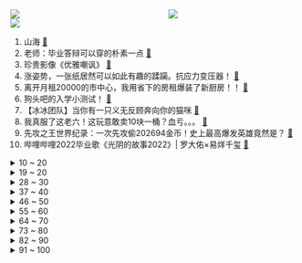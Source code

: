 <div >
	<a style="float:left;width:55%;" href = "https://github.com/anuraghazra/github-readme-stats">
	 <img src = "https://github-readme-stats.vercel.app/api?username=iuuuuuaena&theme=buefy&show_icons=true"/>
	</a>
	<a  style="float:right;width:45%" href = "https://github.com/anuraghazra/github-readme-stats">
	 <img  src="https://github-readme-stats.vercel.app/api/top-langs/?username=anuraghazra&layout=compact"/>
	</a>
	</div>

[![](https://img.shields.io/badge/jxd-@jxdgogogo.xyz-yellowgreen.svg)](https://www.jxdgogogo.xyz)<br>
1. 山海 [:link:](//www.bilibili.com/video/BV1FL4y1P7DV) <br>
2. 老师：毕业答辩可以穿的朴素一点 [:link:](//www.bilibili.com/video/BV1dB4y1W7yh) <br>
3. 珍贵影像《优雅嘲讽》 [:link:](//www.bilibili.com/video/BV1QL4y1N7fg) <br>
4. 涨姿势，一张纸居然可以如此有趣的蹂躏。抗应力变压器！ [:link:](//www.bilibili.com/video/BV1Q3411M79u) <br>
5. 离开月租20000的市中心，我用省下的房租爆装了新厨房！！ [:link:](//www.bilibili.com/video/BV1ng411X7FH) <br>
6. 狗头吧的入学小测试！ [:link:](//www.bilibili.com/video/BV1EU4y197df) <br>
7. 【冰冰团队】当你有一只义无反顾奔向你的猫咪 [:link:](//www.bilibili.com/video/BV1eZ4y1v7o2) <br>
8. 我真服了这老六！这玩意敢卖10块一桶？血亏。。。 [:link:](//www.bilibili.com/video/BV18W4y1672f) <br>
9. 先攻之王世界纪录：一次先攻偷202694金币！史上最高爆发英雄竟然是？ [:link:](//www.bilibili.com/video/BV1wr4y1g7Df) <br>
10. 哔哩哔哩2022毕业歌《光阴的故事2022》| 罗大佑×易烊千玺 [:link:](//www.bilibili.com/video/BV1MZ4y1i7aY) <br>
<details>
<summary>10 ~ 20</summary>

11. 用【青花瓷】演奏【青花瓷】 [:link:](//www.bilibili.com/video/BV1fA4y1R7eQ) <br>
12. 燕 子 你 还 了 钱 再 走 [:link:](//www.bilibili.com/video/BV1PB4y1q7uv) <br>
13. 节目拍了一半，突然有人要当爸爸了？？？ [:link:](//www.bilibili.com/video/BV1Dt4y1h74h) <br>
14. 生食三文鱼【定格动画】 [:link:](//www.bilibili.com/video/BV17B4y1q7mT) <br>
15. 雪王被晒黑回应！ [:link:](//www.bilibili.com/video/BV1h34y1W7Z4) <br>
16. 2022年6月20日，分享一首歌。 [:link:](//www.bilibili.com/video/BV1t94y1y7QQ) <br>
17. 【原神夏日放映节】动画短片：无法忘记的事 [:link:](//www.bilibili.com/video/BV1n34y157j6) <br>
18. 如何给他人留下深刻印象 [:link:](//www.bilibili.com/video/BV18T411G7Xd) <br>
19. 【一斗金曲/刘照坤】天  下  第  一  斗 / 原神cv原创曲 [:link:](//www.bilibili.com/video/BV1zW4y167Vx) <br>
</details>
<details>
<summary>19 ~ 20</summary>

20. 女护士怎么能租了张男人的嘴呢？！ [:link:](//www.bilibili.com/video/BV1Cg411Q7wA) <br>
21. 把钱交给妈妈——没人能拒绝的理财方式 [:link:](//www.bilibili.com/video/BV1HB4y1D7aC) <br>
22. 【全熟】shoto的第一次B限直播！【Shoto】 [:link:](//www.bilibili.com/video/BV1Mr4y1G7PN) <br>
23. 养...养错女儿了！！！！『魔改动画』 [:link:](//www.bilibili.com/video/BV1s34y1W782) <br>
24. 成功率最高的约会方式 [:link:](//www.bilibili.com/video/BV1xg411X7pZ) <br>
25. 远离！9个高考志愿填报的致命陷阱！它们会毁了你的未来！【高考志愿避坑指南】 [:link:](//www.bilibili.com/video/BV1ng411X7MW) <br>
26. 常见维生素缺乏的症状 [:link:](//www.bilibili.com/video/BV1BY411T7Qj) <br>
27. apple pencil拍了拍b站并问：你是谁？ [:link:](//www.bilibili.com/video/BV1ML4y1N7Dt) <br>
28. 约 德 尔 鸡 [:link:](//www.bilibili.com/video/BV1EB4y1D71N) <br>
</details>
<details>
<summary>28 ~ 30</summary>

29. 【Rick and Morty/瑞克和莫蒂手书】The Other Side Of Paradise 再见了 我那婴儿蓝眼眸的挚爱 [:link:](//www.bilibili.com/video/BV1Da411p7EL) <br>
30. 【翻唱】Numb Little Bug - Em Beihold [:link:](//www.bilibili.com/video/BV1gY411T7MA) <br>
31. 一直在摇可乐的阿尼亚！！ [:link:](//www.bilibili.com/video/BV1kT411G7Xp) <br>
32. 再跑就不礼貌了！ [:link:](//www.bilibili.com/video/BV1aN4y137Cv) <br>
33. 【时代少年团】《小炸的暑假生活》03.奇奇怪怪的胜负欲 [:link:](//www.bilibili.com/video/BV1wY4y137Fs) <br>
34. 约 尔 太 太，但 是 蹦 迪！ ❤️ 【咬人猫】 [:link:](//www.bilibili.com/video/BV1v94y127wr) <br>
35. 汤 [:link:](//www.bilibili.com/video/BV1CL4y1N7Bp) <br>
36. 《宝，今天吃饱了，还满意嘛》 [:link:](//www.bilibili.com/video/BV1N3411u7Hk) <br>
37. 鬼子住进星级酒店？抗日神剧的拍摄到底有多敷衍？看完根本遭不住 [:link:](//www.bilibili.com/video/BV1F3411u74o) <br>
</details>
<details>
<summary>37 ~ 40</summary>

38. 《原神》EP - 花坂豪情之志 [:link:](//www.bilibili.com/video/BV1RZ4y1v7u7) <br>
39. 当你只会一句英语，却要负责翻译主持！哈哈哈哈 [:link:](//www.bilibili.com/video/BV1kS4y1e7mH) <br>
40. 《才艺表演》 [:link:](//www.bilibili.com/video/BV1ia411s7aD) <br>
41. “高 考 查 分 倒 计 时” [:link:](//www.bilibili.com/video/BV17T411V7Ri) <br>
42. 公职人员醉驾的五个处罚结果！(来源:瑞昌市公安局) [:link:](//www.bilibili.com/video/BV1Sr4y1u7PG) <br>
43. FBI：监控里看到了奇怪的人... [:link:](//www.bilibili.com/video/BV1XB4y1W7KZ) <br>
44. 【Faye詹雯婷】她凭什么能出道即封神？携新歌《荒羽》王者归来，来感受开口即秒杀的唱功！ [:link:](//www.bilibili.com/video/BV1fA4y1R7FJ) <br>
45. 小 小 龙 虾 天 花 板 [:link:](//www.bilibili.com/video/BV1Z3411g79P) <br>
46. 印度地铁。本来没想着拍成视频，随手拍而已。 [:link:](//www.bilibili.com/video/BV17U4y197d2) <br>
</details>
<details>
<summary>46 ~ 50</summary>

47. 胡 子 长 肉 好 吃 [:link:](//www.bilibili.com/video/BV1Av4y1377V) <br>
48. 绿 茶 质 问 [:link:](//www.bilibili.com/video/BV1PW4y1r7Wc) <br>
49. 丁丁猫家常菜   厨子探店¥302 [:link:](//www.bilibili.com/video/BV1UW4y1k7nu) <br>
50. 都说初恋没有好结果 可是他却用他的行动一次又一次地向我证明我的选择是对的 [:link:](//www.bilibili.com/video/BV1vL4y1A7XR) <br>
51. 【管云鹏】歪嘴战神新篇章：在下李佑，我来了 [:link:](//www.bilibili.com/video/BV1yB4y1s7aN) <br>
52. 妈妈们干的那些事2.0 [:link:](//www.bilibili.com/video/BV1s94y1y7Rn) <br>
53. 【原神夏日放映节】动画微电影：盗蒙空间 [:link:](//www.bilibili.com/video/BV1Sa411s7yB) <br>
54. 小孩上学被欺负怎么办？当然是把学校告到倒闭啦丨正义的算法 [:link:](//www.bilibili.com/video/BV12B4y1S7Cf) <br>
55. 100%胜率套路 = 废物英雄 + 最强技能！！【垃圾英雄拯救计划5】 [:link:](//www.bilibili.com/video/BV1694y1y7G1) <br>
</details>
<details>
<summary>55 ~ 60</summary>

56. 万万没想到缅因猫是这样打架的 [:link:](//www.bilibili.com/video/BV1ZB4y1s7hR) <br>
57. 不让九条睡觉的荒泷一斗 [:link:](//www.bilibili.com/video/BV1Ba411j7gF) <br>
58. 黄油手孔老师抓猫业绩从负1到零的突破失败 [:link:](//www.bilibili.com/video/BV1Qr4y1u7Fp) <br>
59. “顾赵氏，你给予我的，我都会偿还，你拥有的，我都要夺走！” [:link:](//www.bilibili.com/video/BV1FW4y1r7iH) <br>
60. “这短短三小时，看懂的人却整整花了十几年。” [:link:](//www.bilibili.com/video/BV1CS4y1v7ED) <br>
61. 电视剧《三体》尘埃版预告：我们都是阴沟里的虫子，总还是有人仰望星空 [:link:](//www.bilibili.com/video/BV1H34y1W7xA) <br>
62. 再战杭州麻辣烫天花板,只为被叫一声爆辣的美女? [:link:](//www.bilibili.com/video/BV1JY4y1g7Kp) <br>
63. 买了拇指琴不会弹，怒改音乐盒当场感动女生！！ [:link:](//www.bilibili.com/video/BV1mL4y1N71B) <br>
64. 高考迟到了，但 没 关 系 [:link:](//www.bilibili.com/video/BV16r4y137CS) <br>
</details>
<details>
<summary>64 ~ 70</summary>

65. 意想不到…英国公婆穿上中式婚服竟然是这个样子？ [:link:](//www.bilibili.com/video/BV1cY4y1378q) <br>
66. 【水果猎人】手劈巨型杨桃瓜！喜提邻家水果宴！ [:link:](//www.bilibili.com/video/BV153411u7gH) <br>
67. 百万填词，用《起风了》打开周星驰的60年光辉岁月！ [:link:](//www.bilibili.com/video/BV1ga411x71U) <br>
68. 林小北云顶之弈：T1羊刀玉龙蜘蛛，冷门成型稳定前2阵容！云顶S7金铲铲之战上分套路阵容教学！巨龙之境！金铲铲巨龙之巢！【103期】 [:link:](//www.bilibili.com/video/BV1Kv4y137Su) <br>
69. 200元寿喜锅自助，和牛澳龙随便造？老板到底咋回本啊？【怎么这么值ep41-牛new】 [:link:](//www.bilibili.com/video/BV133411u7Zg) <br>
70. 高考完逛漫展的快乐 你想象不到 [:link:](//www.bilibili.com/video/BV1hZ4y1v7UZ) <br>
71. 【原神】愿你我都能循着烟花，找到她。 [:link:](//www.bilibili.com/video/BV1P3411u7Kt) <br>
72. 我和奥比岛一直在等你，7月12日奥比岛手游公测见！ [:link:](//www.bilibili.com/video/BV1aW4y167B8) <br>
73. 男子喝多了误以为朋友去世，大哭着做人工呼吸，拉着朋友的手打自己 [:link:](//www.bilibili.com/video/BV1Nr4y1g7Mu) <br>
</details>
<details>
<summary>73 ~ 80</summary>

74. 骁龙8+工程机前瞻体验！高通这次能翻盘吗？ [:link:](//www.bilibili.com/video/BV1Af4y1f7NJ) <br>
75. 一袭汉服，戴上发钗！当地时间6月11日，中国女留学生在加拿大参加毕业典礼，上台后还行了一个万福礼，端庄又大气！ [:link:](//www.bilibili.com/video/BV17Y411N7QM) <br>
76. 【aespa】 'ep2. Next Level' - SM Culture Universe [:link:](//www.bilibili.com/video/BV1xg411X7Hs) <br>
77. 这 是 一 件 被 鲜 血 染 红 的 警 服 …… [:link:](//www.bilibili.com/video/BV1jY411N74Z) <br>
78. 如果不是光阴步步紧催，他一定想帮我把路铺到长命百岁 [:link:](//www.bilibili.com/video/BV1ev4y1g7pz) <br>
79. 德国人竟然把剩菜做成了盲盒，3块钱抽到12个面包！血赚！ [:link:](//www.bilibili.com/video/BV1Lt4y1h7Ru) <br>
80. 你们要的50万粉丝女装来了 [:link:](//www.bilibili.com/video/BV1pS4y1H7Hj) <br>
81. 美国开售人造鸡蛋和人造牛奶！做成蛋挞能好吃吗？ [:link:](//www.bilibili.com/video/BV1PY4y137at) <br>
82. 大堂经理处理恶意投诉（根据真实事件改编） [:link:](//www.bilibili.com/video/BV18N4y1377k) <br>
</details>
<details>
<summary>82 ~ 90</summary>

83. 当我请了个剪辑师帮我加水印…… [:link:](//www.bilibili.com/video/BV1fY4y1g7iN) <br>
84. 王老菊教你连珠箭法 [:link:](//www.bilibili.com/video/BV1YN4y137pd) <br>
85. 内娱真人秀再出冥场面。宋丹丹为何要那样？【五十公里桃花坞2】 [:link:](//www.bilibili.com/video/BV1KY4y137qQ) <br>
86. 睡眠时突然有一脚踩空的失重感，可能是你的身体在报警 [:link:](//www.bilibili.com/video/BV12g411Q7K4) <br>
87. 30个小时才发现真正玩法，这游戏真的有毒！[分钟推5] [:link:](//www.bilibili.com/video/BV1ba411s7nz) <br>
88. 你眼中的穿山甲vs实际生活中的穿山甲 [:link:](//www.bilibili.com/video/BV1VY411T7sM) <br>
89. 当你用校长的照片去刷脸…… [:link:](//www.bilibili.com/video/BV1ZA4y1R7hS) <br>
90. 【日食记】夏至日整大活了！冰粉用盆装，龙虾吃到撑 [:link:](//www.bilibili.com/video/BV1nS4y1v7Vh) <br>
91. 【毕业季】王冰冰X毕导：我们的校园时光 [:link:](//www.bilibili.com/video/BV17f4y1f7Fw) <br>
</details>
<details>
<summary>91 ~ 100</summary>

92. 我真想抽死孙策！！ [:link:](//www.bilibili.com/video/BV1dt4y1h7Nu) <br>
93. 【原神夏日放映节】动画短片—「燃火之蝶」 [:link:](//www.bilibili.com/video/BV1o3411g7BP) <br>
94. 弘皙逆案：29岁，乾隆的第一次政治斗争【乾隆王朝】 [:link:](//www.bilibili.com/video/BV1Kg411X7wq) <br>
95. “谁能拒绝这样的小宝贝呢？” [:link:](//www.bilibili.com/video/BV1f3411g7Ee) <br>
96. 今日我不为他发声，明日何人为我鸣不平！ [:link:](//www.bilibili.com/video/BV1vW4y1676R) <br>
97. “大脑发育不完全，小脑完全不发育” [:link:](//www.bilibili.com/video/BV19T411G7Vn) <br>
98. 为什么看完一部动画会有一种怅然若失的感觉。 [:link:](//www.bilibili.com/video/BV1WZ4y1v7bw) <br>
99. 【参军知识】当兵可以提前退伍吗？ [:link:](//www.bilibili.com/video/BV14g411Q7oR) <br>
100. 竹林深处________ [:link:](//www.bilibili.com/video/BV1mY4y1g7ij) <br>
</details>
